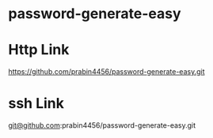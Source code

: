# password-generate-easy

# Http Link
https://github.com/prabin4456/password-generate-easy.git

# ssh Link
git@github.com:prabin4456/password-generate-easy.git


